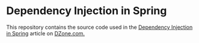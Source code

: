 # Dependency Injection in Spring
This repository contains the source code used in the [Dependency Injection in Spring](https://dzone.com/articles/dependency-injection-in-spring) article on [DZone.com.](https://dzone.com)
